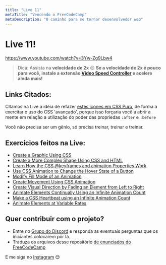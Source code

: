 ```yaml
---
title: "Live 11"
metaTitle: "Vencendo o FreeCodeCamp"
metaDescription: "O caminho para se tornar desenvolvedor web"
---
```


# Live 11!

https://www.youtube.com/watch?v=3Yw-Zg9Lbw4

> Dica: Assista na **velocidade de 2x** 😉 **Se a velocidade de 2x é pouco para você, instale a extensão [Video Speed Controller](http://bit.ly/2YjPJn2) e acelere ainda mais!**

## Links Citados:

Citamos na Live a idéia de refazer [estes ícones em CSS Puro](https://cssicon.space/#/icon/key), de forma a exercitar o uso do CSS 'avançado', porque isso forçaria você a abrir a mente em relação a utilização do poder das propriedas `:after` e `:before`

Você não precisa ser um gênio, só precisa treinar, treinar e treinar.

[](https://i.pinimg.com/originals/85/7a/be/857abe1f864f15acf758b2fc627d57b7.png)


## Exercícios feitos na Live: 

-   [Create a Graphic Using CSS](https://www.freecodecamp.org/learn/responsive-web-design/applied-visual-design/create-a-graphic-using-css)
-   [Create a More Complex Shape Using CSS and HTML](https://www.freecodecamp.org/learn/responsive-web-design/applied-visual-design/create-a-more-complex-shape-using-css-and-html)
-   [Learn How the CSS @keyframes and animation Properties Work](https://www.freecodecamp.org/learn/responsive-web-design/applied-visual-design/learn-how-the-css-keyframes-and-animation-properties-work)
-   [Use CSS Animation to Change the Hover State of a Button](https://www.freecodecamp.org/learn/responsive-web-design/applied-visual-design/use-css-animation-to-change-the-hover-state-of-a-button)
-   [Modify Fill Mode of an Animation](https://www.freecodecamp.org/learn/responsive-web-design/applied-visual-design/modify-fill-mode-of-an-animation)
-   [Create Movement Using CSS Animation](https://www.freecodecamp.org/learn/responsive-web-design/applied-visual-design/create-movement-using-css-animation)
-   [Create Visual Direction by Fading an Element from Left to Right](https://www.freecodecamp.org/learn/responsive-web-design/applied-visual-design/create-visual-direction-by-fading-an-element-from-left-to-right)
-   [Animate Elements Continually Using an Infinite Animation Count](https://www.freecodecamp.org/learn/responsive-web-design/applied-visual-design/animate-elements-continually-using-an-infinite-animation-count)
-   [Make a CSS Heartbeat using an Infinite Animation Count](https://www.freecodecamp.org/learn/responsive-web-design/applied-visual-design/make-a-css-heartbeat-using-an-infinite-animation-count)
-   [Animate Elements at Variable Rates](https://www.freecodecamp.org/learn/responsive-web-design/applied-visual-design/animate-elements-at-variable-rates)

## Quer contribuir com o projeto?

- Entre no [Grupo do Discord](https://bit.ly/discord-reativa) e responda as eventuais perguntas que os iniciantes colocarem por lá.
- Traduza os arquivos desse repositório [de enunciados do FreeCodeCamp](https://github.com/reativa/traducao-freecodecamp)

E me siga no [Instagram](http://bit.ly/pauloluan-insta) 😊
